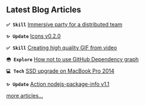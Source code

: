 ## Latest Blog Articles

**`✅ Skill`** [Immersive party for a distributed team](https://codex.so/immersive-party-2023)

**`✨ Update`** [Icons v0.2.0](https://codex.so/icons-v0-2-0)

**`✅ Skill`** [Creating high quality GIF from video](https://codex.so/high-quality-gif-from-mp4)

**`😳 Explore`** [How not to use GitHub Dependency graph](https://codex.so/how-not-to-use-deps-graph-github)

**`💻 Tech`** [SSD upgrade on MacBook Pro 2014](https://codex.so/ssd-upgrade-macbook-pro-2014)

**`✨ Update`** [Action nodejs-package-info v1.1](https://codex.so/nodejs-package-info-v1-1)

[more articles…](https://codex.so/taly)
